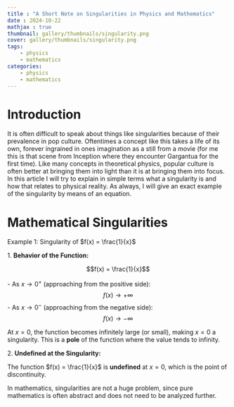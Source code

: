 ```yaml
---
title : "A Short Note on Singularities in Physics and Mathematics"
date : 2024-10-22
mathjax : true
thumbnail: gallery/thumbnails/singularity.png
cover: gallery/thumbnails/singularity.png
tags:
    - physics
    - mathematics
categories:
    - physics
    - mathematics
---
```


# Introduction
It is often difficult to speak about things like singularities because of their prevalence in pop culture. Oftentimes a concept like this takes a life of its own, forever ingrained in ones imagination as a still from a movie (for me this is that scene from Inception where they encounter Gargantua for the first time). Like many concepts in theoretical physics, popular culture is often better at bringing them into light than it is at bringing them into focus. In this article I will try to explain in simple terms what a singularity is and how that relates to physical reality. 
As always, I will give an exact example of the singularity by means of an equation. 
# Mathematical Singularities

Example 1: Singularity of $f(x) = \frac{1}{x}$

1\. **Behavior of the Function:**

$$f(x) = \frac{1}{x}$$

\- As $x \to 0^+$ (approaching from the positive side):
$$f(x) \to +\infty$$ - As $x \to 0^-$ (approaching from the negative
side): $$f(x) \to -\infty$$

At $x = 0$, the function becomes infinitely large (or small), making
$x = 0$ a singularity. This is a **pole** of the function where the
value tends to infinity.

2\. **Undefined at the Singularity:**

The function $f(x) = \frac{1}{x}$ is **undefined** at $x = 0$, which is
the point of discontinuity.

In mathematics, singularities are not a huge problem, since pure mathematics is often abstract and does not need to be analyzed further. 

